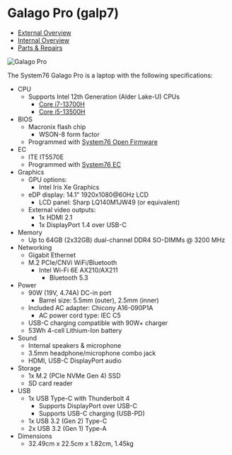 # Galago Pro (galp7)

- [External Overview](./external-overview.md)
- [Internal Overview](./internal-overview.md)
- [Parts & Repairs](./repairs.md)

![Galago Pro](./img/galp7.webp)

The System76 Galago Pro is a laptop with the following specifications:

- CPU
    - Supports Intel 12th Generation (Alder Lake-U) CPUs
        - [Core i7-13700H](https://ark.intel.com/content/www/us/en/ark/products/232128/intel-core-i713700h-processor-24m-cache-up-to-5-00-ghz.html)
        - [Core i5-13500H](https://ark.intel.com/content/www/us/en/ark/products/232147/intel-core-i513500h-processor-18m-cache-up-to-4-70-ghz.html)
- BIOS
    - Macronix  flash chip
        - WSON-8 form factor
    - Programmed with [System76 Open Firmware](https://github.com/system76/firmware-open)
- EC
    - ITE IT5570E
    - Programmed with [System76 EC](https://github.com/system76/ec)
- Graphics
    - GPU options:
        - Intel Iris Xe Graphics
    - eDP display: 14.1" 1920x1080@60Hz LCD
        - LCD panel: Sharp LQ140M1JW49 (or equivalent)
    - External video outputs:
        - 1x HDMI 2.1
        - 1x DisplayPort 1.4 over USB-C
- Memory
    - Up to 64GB (2x32GB) dual-channel DDR4 SO-DIMMs @ 3200 MHz
- Networking
    - Gigabit Ethernet
    - M.2 PCIe/CNVi WiFi/Bluetooth
        - Intel Wi-Fi 6E AX210/AX211
            - Bluetooth 5.3
- Power
    - 90W (19V, 4.74A) DC-in port
        - Barrel size: 5.5mm (outer), 2.5mm (inner)
    - Included AC adapter: Chicony A16-090P1A
        - AC power cord type: IEC C5
    - USB-C charging compatible with 90W+ charger
    - 53Wh 4-cell Lithium-Ion battery
- Sound
    - Internal speakers & microphone
    - 3.5mm headphone/microphone combo jack
    - HDMI, USB-C DisplayPort audio
- Storage
    - 1x M.2 (PCIe NVMe Gen 4) SSD
    - SD card reader
- USB
    - 1x USB Type-C with Thunderbolt 4
        - Supports DisplayPort over USB-C
        - Supports USB-C charging (USB-PD)
    - 1x USB 3.2 (Gen 2) Type-C
    - 2x USB 3.2 (Gen 1) Type-A
- Dimensions
    - 32.49cm x 22.5cm x 1.82cm, 1.45kg
